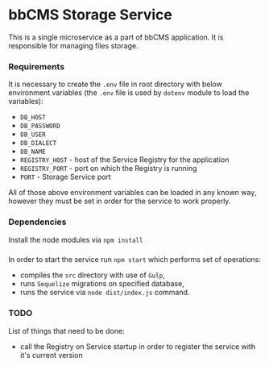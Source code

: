 # bbCMS Storage Service
This is a single microservice as a part of bbCMS application. It is responsible for managing files storage.

### Requirements
It is necessary to create the `.env` file in root directory with below environment variables (the `.env` file is used by
`dotenv` module to load the variables):
- `DB_HOST`
- `DB_PASSWORD`
- `DB_USER`
- `DB_DIALECT`
- `DB_NAME`
- `REGISTRY_HOST` - host of the Service Registry for the application
- `REGISTRY_PORT` - port on which the Registry is running
- `PORT` - Storage Service port

All of those above environment variables can be loaded in any known way, however they must be set in order for the 
service to work properly.

### Dependencies
Install the node modules via `npm install`

###
In order to start the service run `npm start` which performs set of operations:
- compiles the `src` directory with use of `Gulp`,
- runs `Sequelize` migrations on specified database,
- runs the service via `node dist/index.js` command.

### TODO
List of things that need to be done:
- call the Registry on Service startup in order to register the service with it's current version 